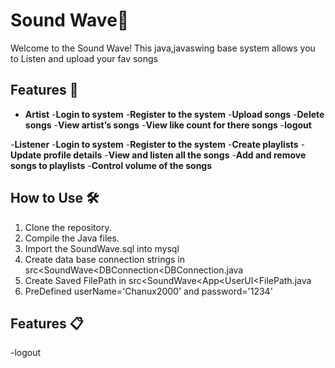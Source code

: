 # Sound Wave🎵

Welcome to the Sound Wave! This java,javaswing base  system allows you to Listen and upload your fav songs 

## Features 🚀

- **Artist**
-**Login to system**
-**Register to the system**
-**Upload songs**
-**Delete songs**
-**View artist’s songs**
-**View like count for there songs**
-**logout**

-**Listener**
-**Login to system**
-**Register to the system**
-**Create playlists**
-**Update profile details**
-**View and listen all the songs**
-**Add and remove songs to playlists**
-**Control volume of the songs**
  

## How to Use 🛠️

1. Clone the repository.
2. Compile the Java files.
3. Import the SoundWave.sql into mysql
4. Create data base connection strings in src<SoundWave<DBConnection<DBConnection.java
5. Create Saved FilePath in src<SoundWave<App<UserUI<FilePath.java
6. PreDefined userName='Chanux2000' and password='1234'

## Features 📋


-logout



